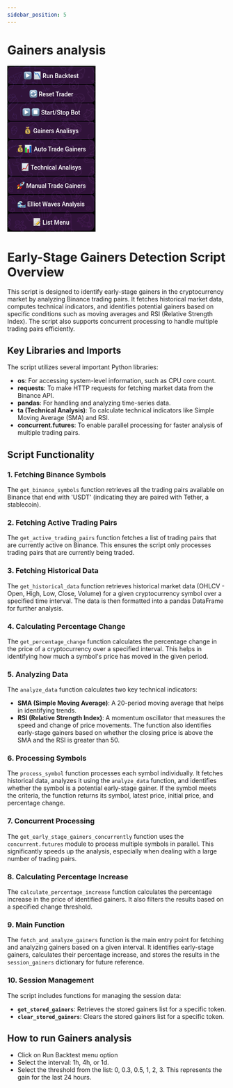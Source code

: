 ```yaml
---
sidebar_position: 5
---
```


# Gainers analysis

![How Gainers Analysis Works and How to Operate](img/main-menu.png)

# Early-Stage Gainers Detection Script Overview

This script is designed to identify early-stage gainers in the cryptocurrency market by analyzing Binance trading pairs. It fetches historical market data, computes technical indicators, and identifies potential gainers based on specific conditions such as moving averages and RSI (Relative Strength Index). The script also supports concurrent processing to handle multiple trading pairs efficiently.

## Key Libraries and Imports

The script utilizes several important Python libraries:
- **os**: For accessing system-level information, such as CPU core count.
- **requests**: To make HTTP requests for fetching market data from the Binance API.
- **pandas**: For handling and analyzing time-series data.
- **ta (Technical Analysis)**: To calculate technical indicators like Simple Moving Average (SMA) and RSI.
- **concurrent.futures**: To enable parallel processing for faster analysis of multiple trading pairs.

## Script Functionality

### 1. **Fetching Binance Symbols**
The `get_binance_symbols` function retrieves all the trading pairs available on Binance that end with 'USDT' (indicating they are paired with Tether, a stablecoin).

### 2. **Fetching Active Trading Pairs**
The `get_active_trading_pairs` function fetches a list of trading pairs that are currently active on Binance. This ensures the script only processes trading pairs that are currently being traded.

### 3. **Fetching Historical Data**
The `get_historical_data` function retrieves historical market data (OHLCV - Open, High, Low, Close, Volume) for a given cryptocurrency symbol over a specified time interval. The data is then formatted into a pandas DataFrame for further analysis.

### 4. **Calculating Percentage Change**
The `get_percentage_change` function calculates the percentage change in the price of a cryptocurrency over a specified interval. This helps in identifying how much a symbol's price has moved in the given period.

### 5. **Analyzing Data**
The `analyze_data` function calculates two key technical indicators:
- **SMA (Simple Moving Average)**: A 20-period moving average that helps in identifying trends.
- **RSI (Relative Strength Index)**: A momentum oscillator that measures the speed and change of price movements. The function also identifies early-stage gainers based on whether the closing price is above the SMA and the RSI is greater than 50.

### 6. **Processing Symbols**
The `process_symbol` function processes each symbol individually. It fetches historical data, analyzes it using the `analyze_data` function, and identifies whether the symbol is a potential early-stage gainer. If the symbol meets the criteria, the function returns its symbol, latest price, initial price, and percentage change.

### 7. **Concurrent Processing**
The `get_early_stage_gainers_concurrently` function uses the `concurrent.futures` module to process multiple symbols in parallel. This significantly speeds up the analysis, especially when dealing with a large number of trading pairs.

### 8. **Calculating Percentage Increase**
The `calculate_percentage_increase` function calculates the percentage increase in the price of identified gainers. It also filters the results based on a specified change threshold.

### 9. **Main Function**
The `fetch_and_analyze_gainers` function is the main entry point for fetching and analyzing gainers based on a given interval. It identifies early-stage gainers, calculates their percentage increase, and stores the results in the `session_gainers` dictionary for future reference.

### 10. **Session Management**
The script includes functions for managing the session data:
- **`get_stored_gainers`**: Retrieves the stored gainers list for a specific token.
- **`clear_stored_gainers`**: Clears the stored gainers list for a specific token.

## How to run Gainers analysis

- Click on Run Backtest menu option
- Select the interval: 1h, 4h, or 1d.
- Select the threshold from the list: 0, 0.3, 0.5, 1, 2, 3. This represents the gain for the last 24 hours.